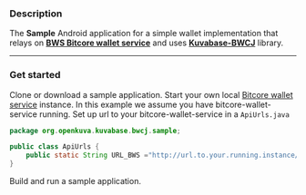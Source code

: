 ### Description
The **Sample** Android application for a simple wallet implementation that relays on [**BWS Bitcore wallet service**](https://github.com/bitpay/bitcore-wallet-service) and uses [**Kuvabase-BWCJ**](https://github.com/kuvabase/Kuvabase-BWCJ) library.

---
### Get started

Clone or download a sample application.
Start your own local [Bitcore wallet service](https://github.com/bitpay/bitcore-wallet-service) instance. In this example we assume you have bitcore-wallet-service running.
Set up url to your bitcore-wallet-service in a `ApiUrls.java`

```java
package org.openkuva.kuvabase.bwcj.sample;

public class ApiUrls {
    public static String URL_BWS ="http://url.to.your.running.instance/bws/api/";
}
```

Build and run a sample application.
